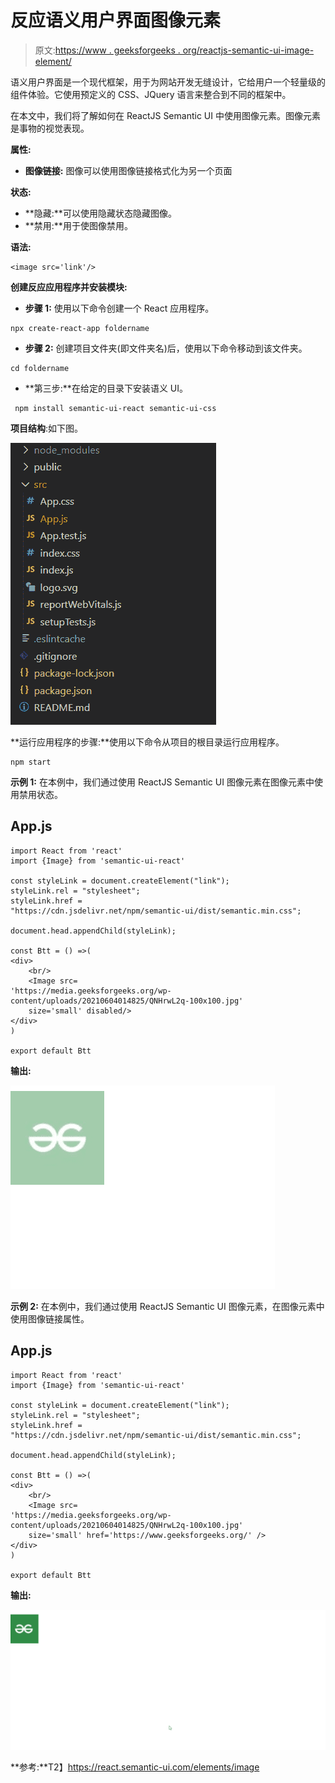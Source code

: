 # 反应语义用户界面图像元素

> 原文:[https://www . geeksforgeeks . org/reactjs-semantic-ui-image-element/](https://www.geeksforgeeks.org/reactjs-semantic-ui-image-element/)

语义用户界面是一个现代框架，用于为网站开发无缝设计，它给用户一个轻量级的组件体验。它使用预定义的 CSS、JQuery 语言来整合到不同的框架中。

在本文中，我们将了解如何在 ReactJS Semantic UI 中使用图像元素。图像元素是事物的视觉表现。

**属性:**

*   **图像链接:** 图像可以使用图像链接格式化为另一个页面

**状态:**

*   **隐藏:**可以使用隐藏状态隐藏图像。
*   **禁用:**用于使图像禁用。

**语法:**

```
<image src='link'/>
```

**创建反应应用程序并安装模块:**

*   **步骤 1:** 使用以下命令创建一个 React 应用程序。

```
npx create-react-app foldername
```

*   **步骤 2:** 创建项目文件夹(即文件夹名)后，使用以下命令移动到该文件夹。

```
cd foldername
```

*   **第三步:**在给定的目录下安装语义 UI。

```
 npm install semantic-ui-react semantic-ui-css
```

**项目结构**:如下图。

![](img/f04ae0d8b722a9fff0bd9bd138b29c23.png)

**运行应用程序的步骤:**使用以下命令从项目的根目录运行应用程序。

```
npm start
```

**示例 1:** 在本例中，我们通过使用 ReactJS Semantic UI 图像元素在图像元素中使用禁用状态。

## App.js

```
import React from 'react'
import {Image} from 'semantic-ui-react'

const styleLink = document.createElement("link");
styleLink.rel = "stylesheet";
styleLink.href = 
"https://cdn.jsdelivr.net/npm/semantic-ui/dist/semantic.min.css";

document.head.appendChild(styleLink);

const Btt = () =>( 
<div>
    <br/>
    <Image src=
'https://media.geeksforgeeks.org/wp-content/uploads/20210604014825/QNHrwL2q-100x100.jpg' 
    size='small' disabled/>
</div>
)

export default Btt    
```

**输出:**

![](img/3353f6bafc50de923613709ad7a1d0e3.png)

**示例 2:** 在本例中，我们通过使用 ReactJS Semantic UI 图像元素，在图像元素中使用图像链接属性。

## App.js

```
import React from 'react'
import {Image} from 'semantic-ui-react'

const styleLink = document.createElement("link");
styleLink.rel = "stylesheet";
styleLink.href = 
"https://cdn.jsdelivr.net/npm/semantic-ui/dist/semantic.min.css";

document.head.appendChild(styleLink);

const Btt = () =>( 
<div>
    <br/>
    <Image src=
'https://media.geeksforgeeks.org/wp-content/uploads/20210604014825/QNHrwL2q-100x100.jpg' 
    size='small' href='https://www.geeksforgeeks.org/' />
</div>
)

export default Btt    
```

**输出:**

![](img/946f06dc1dfc0459e2751fdbc767cf4e.png)

**参考:**T2】https://react.semantic-ui.com/elements/image